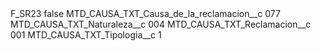 <?xml version="1.0" encoding="UTF-8"?>
<CustomMetadata xmlns="http://soap.sforce.com/2006/04/metadata" xmlns:xsi="http://www.w3.org/2001/XMLSchema-instance" xmlns:xsd="http://www.w3.org/2001/XMLSchema">
    <label>F_SR23</label>
    <protected>false</protected>
    <values>
        <field>MTD_CAUSA_TXT_Causa_de_la_reclamacion__c</field>
        <value xsi:type="xsd:string">077</value>
    </values>
    <values>
        <field>MTD_CAUSA_TXT_Naturaleza__c</field>
        <value xsi:type="xsd:string">004</value>
    </values>
    <values>
        <field>MTD_CAUSA_TXT_Reclamacion__c</field>
        <value xsi:type="xsd:string">001</value>
    </values>
    <values>
        <field>MTD_CAUSA_TXT_Tipologia__c</field>
        <value xsi:type="xsd:string">1</value>
    </values>
</CustomMetadata>
